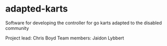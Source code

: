 # adapted-karts
Software for developing the controller for go karts adapted to the disabled community

Project lead: Chris Boyd
Team members: Jaidon Lybbert
